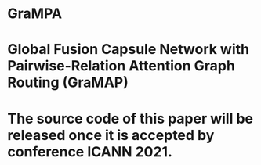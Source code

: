 # GraMPA
# Global Fusion Capsule Network with Pairwise-Relation Attention Graph Routing (GraMAP)
# The source code of this paper will be released once it is accepted by conference ICANN 2021.
